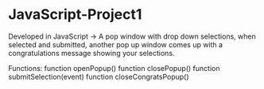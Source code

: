 # JavaScript-Project1
Developed in JavaScript -> A pop window with drop down selections, when selected and submitted, another pop up window comes up with a congratulations message showing your selections.

Functions:
function openPopup()
function closePopup()
function submitSelection(event)
function closeCongratsPopup()

